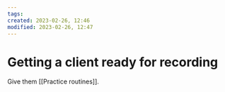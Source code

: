 ```yaml
---
tags: 
created: 2023-02-26, 12:46
modified: 2023-02-26, 12:47
---
```


# Getting a client ready for recording
Give them [[Practice routines]].